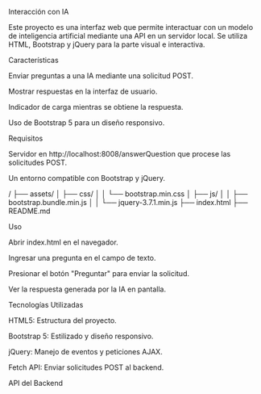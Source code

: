 Interacción con IA

Este proyecto es una interfaz web que permite interactuar con un modelo de inteligencia artificial mediante una API en un servidor local. Se utiliza HTML, Bootstrap y jQuery para la parte visual e interactiva.

Características

Enviar preguntas a una IA mediante una solicitud POST.

Mostrar respuestas en la interfaz de usuario.

Indicador de carga mientras se obtiene la respuesta.

Uso de Bootstrap 5 para un diseño responsivo.

Requisitos

Servidor en http://localhost:8008/answerQuestion que procese las solicitudes POST.

Un entorno compatible con Bootstrap y jQuery.


/
├── assets/
│   ├── css/
│   │   └── bootstrap.min.css
│   ├── js/
│   │   ├── bootstrap.bundle.min.js
│   │   └── jquery-3.7.1.min.js
├── index.html
├── README.md

Uso

Abrir index.html en el navegador.

Ingresar una pregunta en el campo de texto.

Presionar el botón "Preguntar" para enviar la solicitud.

Ver la respuesta generada por la IA en pantalla.

Tecnologías Utilizadas

HTML5: Estructura del proyecto.

Bootstrap 5: Estilizado y diseño responsivo.

jQuery: Manejo de eventos y peticiones AJAX.

Fetch API: Enviar solicitudes POST al backend.

API del Backend